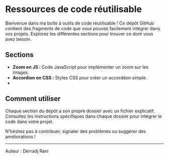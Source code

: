 # Ressources de code réutilisable

Bienvenue dans ma boîte à outils de code réutilisable ! Ce dépôt GitHub contient des fragments de code que vous pouvez facilement intégrer dans vos projets. Explorez les différentes sections pour trouver ce dont vous avez besoin.

## Sections

- **Zoom en JS :** Code JavaScript pour implémenter un zoom sur les images.
- **Accordion en CSS :** Styles CSS pour créer un accordéon simple.
- 

## Comment utiliser

Chaque section du dépôt a son propre dossier avec un fichier explicatif. Consultez les instructions spécifiques dans chaque dossier pour intégrer le code dans votre projet.

N'hésitez pas à contribuer, signaler des problèmes ou suggérer des améliorations !

---

Auteur : Derradj Rani
